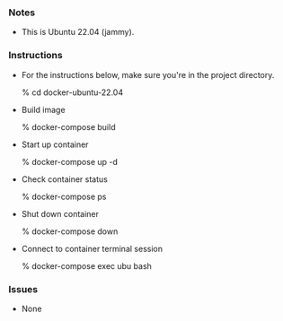 ### Notes
- This is Ubuntu 22.04 (jammy).

### Instructions

* For the instructions below, make sure you're in the project directory.

    % cd docker-ubuntu-22.04

* Build image

    % docker-compose build

* Start up container

    % docker-compose up -d

* Check container status

    % docker-compose ps

* Shut down container

    % docker-compose down

* Connect to container terminal session

    % docker-compose exec ubu bash

### Issues
* None

